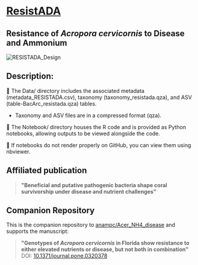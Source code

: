 # <ins>**ResistADA**</ins>
## Resistance of *Acropora cervicornis* to Disease and Ammonium
![RESISTADA_Design](https://github.com/user-attachments/assets/6b6c706b-d79f-4bbb-a8ae-1db4cbf34ceb)
## Description:

📂 The Data/ directory includes the associated metadata (metadata_RESISTADA.csv), taxonomy (taxonomy_resistada.qza), and ASV (table-BacArc_resistada.qza) tables.
* Taxonomy and ASV files are in a compressed format (qza).

🐍 The Notebook/ directory houses the R code and is provided as Python notebooks, allowing outputs to be viewed alongside the code.

🧾 If notebooks do not render properly on GitHub, you can view them using nbviewer.


## Affiliated publication 
> **"Beneficial and putative pathogenic bacteria shape coral survivorship under disease and nutrient challenges"** 

## Companion Repository

This is the companion repository to [anampc/Acer_NH4_disease](https://github.com/anampc/Acer_NH4_disease) and supports the manuscript:

> **"Genotypes of *Acropora cervicornis* in Florida show resistance to either elevated nutrients or disease, but not both in combination"**  
> DOI: [10.1371/journal.pone.0320378](https://doi.org/10.1371/journal.pone.0320378)
